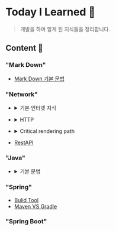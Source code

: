 # Today I Learned 📁

> 개발을 하며 알게 된 지식들을 정리합니다.

## **Content 📃**

### **"Mark Down"**

- [Mark Down 기본 문법](./MarkDown/MarkDownBasic/README.md)

### **"Network"**

- <details>
    <summary>기본 인터넷 지식</summary>
    <div markdown="1">
    
    - [인터넷은 어떻게 동작하는가? - Web 개발 학습하기 | MDN](https://developer.mozilla.org/ko/docs/Learn/Common_questions/How_does_the_Internet_work)
    
    - [웹의 동작 방식 - Web 개발 학습하기 | MDN](https://developer.mozilla.org/ko/docs/Learn/Getting_started_with_the_web/How_the_Web_works)

  - [웹페이지, 웹사이트, 웹서버 그리고 검색엔진의 차이는 무엇일까요? - Web 개발 학습하기 | MDN](https://developer.mozilla.org/ko/docs/Learn/Common_questions/Pages_sites_servers_and_search_engines)

  - [What is a URL? - Web 개발 학습하기 | MDN](https://developer.mozilla.org/ko/docs/Learn/Common_questions/What_is_a_URL)

  - [What is a domain name? - Web 개발 학습하기 | MDN](https://developer.mozilla.org/ko/docs/Learn/Common_questions/What_is_a_domain_name)

    </div>
  </details>

  - <details>
    <summary>HTTP</summary>
    <div markdown="1">
      
      - [HTTP | MDN](https://developer.mozilla.org/ko/docs/Web/HTTP)

    - [HTTP/HTTPS](./Network/basic/HTTPS/README.md)

      </div>
    </details>

    - <details>
      <summary>Critical rendering path</summary>
      <div markdown="1">

      - [중요 렌더링 경로 - Web Performance | MDN](https://developer.mozilla.org/ko/docs/Web/Performance/Critical_rendering_path)

      - [DOM 소개 - Web API | MDN](https://developer.mozilla.org/ko/docs/Web/API/Document_Object_Model/Introduction)

      - [렌더 트리(Render Tree), CRP(Critical Rendering Path)](https://onlydev.tistory.com/9)

        </div>
      </details>

      - [RestAPI](./Network/RestAPI/README.md)

### **"Java"**

- <details>
    <summary>기본 문법</summary>
      <div markdown="1">
      </div>
  </details>

### **"Spring"**

- [Bulid Tool](./Spring/BulidTool/README.md)
- [Maven VS Gradle](./Spring/MavenVSGradle/README.md)

### **"Spring Boot"**
